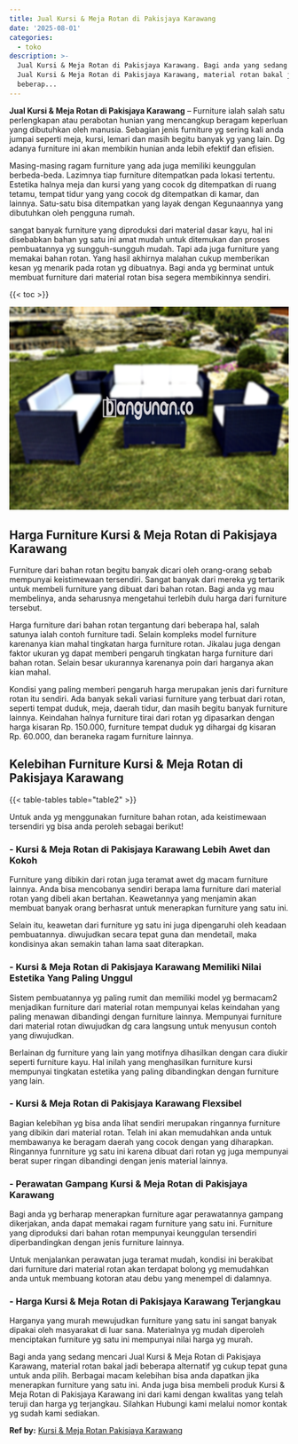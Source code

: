 ```yaml
---
title: Jual Kursi & Meja Rotan di Pakisjaya Karawang
date: '2025-08-01'
categories:
  - toko
description: >-
  Jual Kursi & Meja Rotan di Pakisjaya Karawang. Bagi anda yang sedang mencari
  Jual Kursi & Meja Rotan di Pakisjaya Karawang, material rotan bakal jadi
  beberap...
---
```


**Jual Kursi & Meja Rotan di Pakisjaya Karawang** – Furniture ialah salah satu perlengkapan atau perabotan hunian yang mencangkup beragam keperluan yang dibutuhkan oleh manusia. Sebagian jenis furniture yg sering kali anda jumpai seperti meja, kursi, lemari dan masih begitu banyak yg yang lain. Dg adanya furniture ini akan membikin hunian anda lebih efektif dan efisien.

Masing-masing ragam furniture yang ada juga memiliki keunggulan berbeda-beda. Lazimnya tiap furniture ditempatkan pada lokasi tertentu. Estetika halnya meja dan kursi yang yang cocok dg ditempatkan di ruang tetamu, tempat tidur yang yang cocok dg ditempatkan di kamar, dan lainnya. Satu-satu bisa ditempatkan yang layak dengan Kegunaannya yang dibutuhkan oleh pengguna rumah.

sangat banyak furniture yang diproduksi dari material dasar kayu, hal ini disebabkan bahan yg satu ini amat mudah untuk ditemukan dan proses pembuatannya yg sungguh-sungguh mudah. Tapi ada juga furniture yang memakai bahan rotan. Yang hasil akhirnya malahan cukup memberikan kesan yg menarik pada rotan yg dibuatnya. Bagi anda yg berminat untuk membuat furniture dari material rotan bisa segera membikinnya sendiri.

{{< toc >}}

![Jual Kursi & Meja Rotan di Pakisjaya Karawang](/images/kursi-meja-rotan-murah47.png)

## Harga Furniture Kursi & Meja Rotan di Pakisjaya Karawang

Furniture dari bahan rotan begitu banyak dicari oleh orang-orang sebab mempunyai keistimewaan tersendiri. Sangat banyak dari mereka yg tertarik untuk membeli furniture yang dibuat dari bahan rotan. Bagi anda yg mau membelinya, anda seharusnya mengetahui terlebih dulu harga dari furniture tersebut.

Harga furniture dari bahan rotan tergantung dari beberapa hal, salah satunya ialah contoh furniture tadi. Selain kompleks model furniture karenanya kian mahal tingkatan harga furniture rotan. Jikalau juga dengan faktor ukuran yg dapat memberi pengaruh tingkatan harga furniture dari bahan rotan. Selain besar ukurannya karenanya poin dari harganya akan kian mahal.

Kondisi yang paling memberi pengaruh harga merupakan jenis dari furniture rotan itu sendiri. Ada banyak sekali variasi furniture yang terbuat dari rotan, seperti tempat duduk, meja, daerah tidur, dan masih begitu banyak furniture lainnya. Keindahan halnya furniture tirai dari rotan yg dipasarkan dengan harga kisaran Rp. 150.000, furniture tempat duduk yg dihargai dg kisaran Rp. 60.000, dan beraneka ragam furniture lainnya.

## Kelebihan Furniture Kursi & Meja Rotan di Pakisjaya Karawang

{{< table-tables table="table2" >}}

Untuk anda yg menggunakan furniture bahan rotan, ada keistimewaan tersendiri yg bisa anda peroleh sebagai berikut!

### \- Kursi & Meja Rotan di Pakisjaya Karawang Lebih Awet dan Kokoh

Furniture yang dibikin dari rotan juga teramat awet dg macam furniture lainnya. Anda bisa mencobanya sendiri berapa lama furniture dari material rotan yang dibeli akan bertahan. Keawetannya yang menjamin akan membuat banyak orang berhasrat untuk menerapkan furniture yang satu ini.

Selain itu, keawetan dari furniture yg satu ini juga dipengaruhi oleh keadaan pembuatannya. diwujudkan secara tepat guna dan mendetail, maka kondisinya akan semakin tahan lama saat diterapkan.

### \- Kursi & Meja Rotan di Pakisjaya Karawang Memiliki Nilai Estetika Yang Paling Unggul

Sistem pembuatannya yg paling rumit dan memiliki model yg bermacam2 menjadikan furniture dari material rotan mempunyai kelas keindahan yang paling menawan dibandingi dengan furniture lainnya. Mempunyai furniture dari material rotan diwujudkan dg cara langsung untuk menyusun contoh yang diwujudkan.

Berlainan dg furniture yang lain yang motifnya dihasilkan dengan cara diukir seperti furniture kayu. Hal inilah yang menghasilkan furniture kursi mempunyai tingkatan estetika yang paling dibandingkan dengan furniture yang lain.

### \- Kursi & Meja Rotan di Pakisjaya Karawang Flexsibel

Bagian kelebihan yg bisa anda lihat sendiri merupakan ringannya furniture yang dibikin dari material rotan. Telah ini akan memudahkan anda untuk membawanya ke beragam daerah yang cocok dengan yang diharapkan. Ringannya funrniture yg satu ini karena dibuat dari rotan yg juga mempunyai berat super ringan dibandingi dengan jenis material lainnya.

### \- Perawatan Gampang Kursi & Meja Rotan di Pakisjaya Karawang

Bagi anda yg berharap menerapkan furniture agar perawatannya gampang dikerjakan, anda dapat memakai ragam furniture yang satu ini. Furniture yang diproduksi dari bahan rotan mempunyai keunggulan tersendiri diperbandingkan dengan jenis furniture lainnya.

Untuk menjalankan perawatan juga teramat mudah, kondisi ini berakibat dari furniture dari material rotan akan terdapat bolong yg memudahkan anda untuk membuang kotoran atau debu yang menempel di dalamnya.

### \- Harga Kursi & Meja Rotan di Pakisjaya Karawang Terjangkau

Harganya yang murah mewujudkan furniture yang satu ini sangat banyak dipakai oleh masyarakat di luar sana. Materialnya yg mudah diperoleh menciptakan furniture yg satu ini mempunyai nilai harga yg murah.

Bagi anda yang sedang mencari Jual Kursi & Meja Rotan di Pakisjaya Karawang, material rotan bakal jadi beberapa alternatif yg cukup tepat guna untuk anda pilih. Berbagai macam kelebihan bisa anda dapatkan jika menerapkan furniture yang satu ini. Anda juga bisa membeli produk Kursi & Meja Rotan di Pakisjaya Karawang ini dari kami dengan kwalitas yang telah teruji dan harga yg terjangkau. Silahkan Hubungi kami melalui nomor kontak yg sudah kami sediakan.

**Ref by:** [Kursi & Meja Rotan Pakisjaya Karawang](https://id.wikipedia.org/wiki/Kursi)
